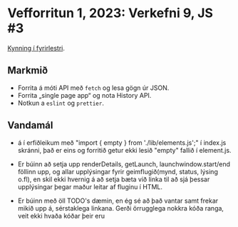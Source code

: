 # Vefforritun 1, 2023: Verkefni 9, JS #3

[Kynning í fyrirlestri](https://youtu.be/2e6hEheac2w).

## Markmið

- Forrita á móti API með `fetch` og lesa gögn úr JSON.
- Forrita „single page app“ og nota History API.
- Notkun a `eslint` og `prettier`.

## Vandamál
- á í erfiðleikum með "import { empty } from './lib/elements.js';"  í  index.js skránni, það er eins og forritið getur ekki lesið "empty" fallið í element.js. 

- Er búinn að setja upp renderDetails, getLaunch, launchwindow.start/end föllinn upp, og allar upplýsingar fyrir geimflugið(mynd, status, lýsing o.fl), en skil ekki hvernig á að setja bæta við linka til að sjá þessar upplýsingar þegar maður leitar af fluginu í HTML. 

- Er búinn með öll TODO's dæmin, en ég sé að það vantar samt frekar mikið upp á, sérstaklega linkana. Gerði örrugglega nokkra kóða ranga, veit ekki hvaða kóðar þeir eru


